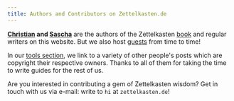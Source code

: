 ```yaml
---
title: Authors and Contributors on Zettelkasten.de
---
```


**[Christian](/authors/christian/) and [Sascha](/authors/sascha/)** are the authors of the Zettelkasten [book](/book) and regular writers on this website. But we also host [guests](/authors/guests/) from time to time!

In our [tools section](/tools/), we link to a variety of other people's posts which are copyright their respective owners. Thanks to all of them for taking the time to write guides for the rest of us.

Are you interested in contributing a gem of Zettelkasten wisdom? Get in touch with us via e-mail: write to `hi` at `zettelkasten.de`!
